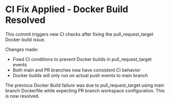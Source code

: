 # CI Fix Applied - Docker Build Resolved

This commit triggers new CI checks after fixing the pull_request_target Docker build issue.

Changes made:
- Fixed CI conditions to prevent Docker builds in pull_request_target events  
- Both main and PR branches now have consistent CI behavior
- Docker builds will only run on actual push events to main branch

The previous Docker Build failure was due to pull_request_target using main branch 
Dockerfile while expecting PR branch workspace configuration. This is now resolved.
